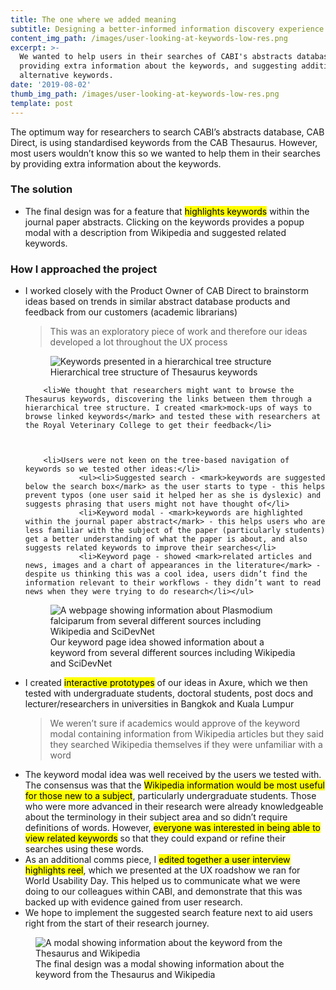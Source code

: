 ```yaml
---
title: The one where we added meaning
subtitle: Designing a better-informed information discovery experience
content_img_path: /images/user-looking-at-keywords-low-res.png
excerpt: >-
  We wanted to help users in their searches of CABI's abstracts database by
  providing extra information about the keywords, and suggesting additional or
  alternative keywords.
date: '2019-08-02'
thumb_img_path: /images/user-looking-at-keywords-low-res.png
template: post
---
```

<section class="content case-study-detail">
The optimum way for researchers to search CABI’s abstracts database, CAB Direct, is using standardised keywords from the CAB Thesaurus. However, most users wouldn’t know this so we wanted to help them in their searches by providing extra information about the keywords.
</section>
<section class="content case-study-detail">
	<h3>The solution</h3>
	<ul>
		<li>The final design was for a feature that <mark>highlights keywords</mark> within the journal paper abstracts. Clicking on the keywords provides a popup modal with a description from Wikipedia and suggested related keywords.</li>
</section>
<section class="content case-study-detail">
	<h3>How I approached the project</h3>
	<ul>
		<li>I worked closely with the Product Owner of CAB Direct to brainstorm ideas based on trends in similar abstract database products and feedback from our customers (academic librarians)</li>
		<blockquote>This was an exploratory piece of work and therefore our ideas developed a lot throughout the UX process</blockquote>
<figure class="inline-image-right">
  <img src="/images/Thesaurus-hierarchy.png" alt="Keywords presented in a hierarchical tree structure"/>
  <figcaption>Hierarchical tree structure of Thesaurus keywords</figcaption>
</figure>
		
		<li>We thought that researchers might want to browse the Thesaurus keywords, discovering the links between them through a hierarchical tree structure. I created <mark>mock-ups of ways to browse linked keywords</mark> and tested these with researchers at the Royal Veterinary College to get their feedback</li>
		
		
		
		<li>Users were not keen on the tree-based navigation of keywords so we tested other ideas:</li>
				<ul><li>Suggested search - <mark>keywords are suggested below the search box</mark> as the user starts to type - this helps prevent typos (one user said it helped her as she is dyslexic) and suggests phrasing that users might not have thought of</li>
				<li>Keyword modal - <mark>keywords are highlighted within the journal paper abstract</mark> - this helps users who are less familiar with the subject of the paper (particularly students) get a better understanding of what the paper is about, and also suggests related keywords to improve their searches</li>
				<li>Keyword page - showed <mark>related articles and news, images and a chart of appearances in the literature</mark> - despite us thinking this was a cool idea, users didn’t find the information relevant to their workflows - they didn’t want to read news when they were trying to do research</li></ul>
				
				
<figure class="inline-image-right">	
  <img src="/images/entity-page-idea.png"  alt="A webpage showing information about Plasmodium falciparum from several different sources including Wikipedia and SciDevNet"/>
  <figcaption>Our keyword page idea showed information about a keyword from several different sources including Wikipedia and SciDevNet</figcaption>	
</figure>	

<li>I created <mark>interactive prototypes</mark> of our ideas in Axure, which we then tested with undergraduate students, doctoral students, post docs and lecturer/researchers in universities in Bangkok and Kuala Lumpur</li><blockquote>We weren’t sure if academics would approve of the keyword modal containing information from Wikipedia articles but they said they searched Wikipedia themselves if they were unfamiliar with a word</blockquote>

<li>The keyword modal idea was well received by the users we tested with. The consensus was that the <mark>Wikipedia information would be most useful for those new to a subject</mark>, particularly undergraduate students. Those who were more advanced in their research were already knowledgeable about the terminology in their subject area and so didn’t require definitions of words. However, <mark>everyone was interested in being able to view related keywords</mark> so that they could expand or refine their searches using these words.
</li>
<li>As an additional comms piece, I <mark>edited together a user interview highlights reel</mark>, which we presented at the UX roadshow we ran for World Usability Day. This helped us to communicate what we were doing to our colleagues within CABI, and demonstrate that this was backed up with evidence gained from user research.</li>
<li>We hope to implement the suggested search feature next to aid users right from the start of their research journey.</li>


</ul>
		<figure>
  <img src="/images/entity-popup-mockup.png" alt="A modal showing information about the keyword from the Thesaurus and Wikipedia"/>
  <figcaption>The final design was a modal showing information about the keyword from the Thesaurus and Wikipedia</figcaption>
</figure>

</section>

